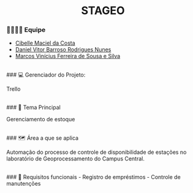 <h1 align="center"> STAGEO </h1>

### 🫱🏼‍🫲🏼 Equipe
<ul>
    <li> <a href="https://github.com/cibellemc/">Cibelle Maciel da Costa</a></li>
    <li> <a href="https://github.com/DanielVbrn">Daniel Vitor Barroso Rodrigues Nunes</a></li>
    <li> <a href="https://github.com/marcondesu/">Marcos Vinícius Ferreira de Sousa e Silva</a></li>
</ul>
</br>
### 💻 Gerenciador do Projeto: 
<p>Trello</p>
</br>
### 📌 Tema Principal
<p>Gerenciamento de estoque</p>
</br>
### 🗺️ Área a que se aplica
<p>Automação do processo de controle de disponibilidade de estações no laboratório de Geoprocessamento do Campus Central.</p>
</br>
### 📝 Requisitos funcionais
- Registro de empréstimos
- Controle de manutenções 
